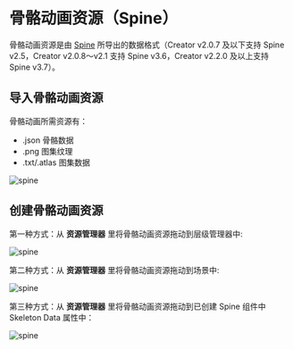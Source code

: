 # 骨骼动画资源（Spine）

骨骼动画资源是由 [Spine](http://zh.esotericsoftware.com/) 所导出的数据格式（Creator v2.0.7 及以下支持 Spine v2.5，Creator v2.0.8～v2.1 支持 Spine v3.6，Creator v2.2.0 及以上支持 Spine v3.7）。

## 导入骨骼动画资源

  骨骼动画所需资源有：

- .json 骨骼数据
- .png  图集纹理
- .txt/.atlas  图集数据

![spine](spine/import.png)

## 创建骨骼动画资源

   第一种方式：从 **资源管理器** 里将骨骼动画资源拖动到层级管理器中:

![spine](spine/create_1.png)

   第二种方式：从 **资源管理器** 里将骨骼动画资源拖动到场景中:

![spine](spine/create_2.png)

   第三种方式：从 **资源管理器** 里将骨骼动画资源拖动到已创建 Spine 组件中 Skeleton Data 属性中：

![spine](spine/create_3.png)